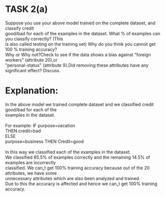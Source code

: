 # TASK 2(a) 
Suppose you use your above model trained on the complete dataset, and classify credit <br>
good/bad for each of the examples in the dataset. What % of examples can you classify correctly? (This <br> 
is also called testing on the training set) Why do you think you cannot get 100 % training accuracy?<br>
Why or Why not?Check to see if the data shows a bias against "foreign workers" (attribute 20),or <br>
"personal-status" (attribute 9).Did removing these attributes have any significant effect? Discuss.<br>
# Explanation:
In the above model we trained complete dataset and we classified credit good/bad for each of the<br>
examples in the dataset.<br>
<br>
For example: IF purpose=vacation <br>
      THEN credit=bad <br> 
      ELSE<br>
        purpose=business THEN Credit=good <br><br>
In this way we classified each of the examples in the dataset. <br>
We classified 85.5% of examples correctly and the remaining 14.5% of examples are incorrectly <br> 
classified. We can„t get 100% training accuracy because out of the 20 attributes, we have some <br>
unnecessary attributes which are also been analyzed and trained. <br>
Due to this the accuracy is affected and hence we can„t get 100% training accuracy.<br> 
